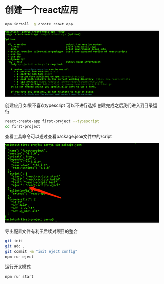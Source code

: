 # 创建一个react应用

``` bash
npm install -g create-react-app
```

![help](../assets/WechatIMG27.png)


创建应用 如果不喜欢typescript 可以不进行选择
创建完成之后我们进入到目录运行
``` bash
react-create-app first-project --typescript
cd first-project
```

查看工具命令可以通过查看package.json文件中的script

![script](../assets/WechatIMG28.png)

导出配置文件有利于后续对项目的整合

``` bash
git init
git add .
git commit -m "init eject config"
npm run eject
```

运行开发模式
``` bash
npm run start
```

